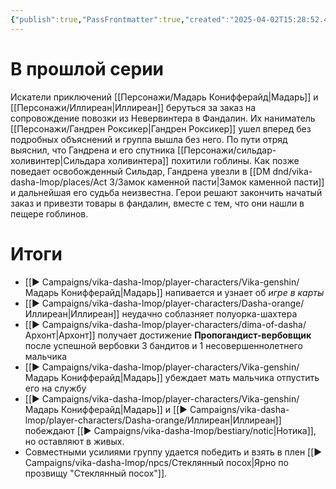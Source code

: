 ```yaml
---
{"publish":true,"PassFrontmatter":true,"created":"2025-04-02T15:28:52.433+03:00","updated":"2025-04-02T15:51:47.800+03:00"}
---
```


# В прошлой серии

Искатели приключений [[Персонажи/Мадарь Конифферайд\|Мадарь]] и [[Персонажи/Иллиреан\|Иллиреан]] беруться за заказ на сопровождение повозки из Невервинтера в Фандалин. Их наниматель [[Персонажи/Гандрен Роксикер\|Гандрен Роксикер]] ушел вперед без подробных объяснений и группа вышла без него. По пути отряд выяснил, что Гандрена и его спутника [[Персонажи/сильдар-холивинтер\|Сильдара холивинтера]] похитили гоблины. Как позже поведает освобожденный Сильдар, Гандрена увезли в [[DM dnd/vika-dasha-lmop/places/Act 3/Замок каменной пасти\|Замок каменной пасти]] и дальнейшая его судьба неизвестна. Герои решают закончить начатый заказ и привезти товары в фандалин, вместе с тем, что они нашли в пещере гоблинов.


# Итоги

- [[▶️ Campaigns/vika-dasha-lmop/player-characters/Vika-genshin/Мадарь Конифферайд\|Мадарь]] напивается и узнает об _игре в карты_
- [[▶️ Campaigns/vika-dasha-lmop/player-characters/Dasha-orange/Иллиреан\|Иллиреан]] неудачно соблазняет полуорка-шахтера
- [[▶️ Campaigns/vika-dasha-lmop/player-characters/dima-of-dasha/Архонт\|Архонт]] получает достижение **Пропогандист-вербовщик** после успешной вербовки 3 бандитов и 1 несовершеннолетнего мальчика
- [[▶️ Campaigns/vika-dasha-lmop/player-characters/Vika-genshin/Мадарь Конифферайд\|Мадарь]] убеждает мать мальчика отпустить его на службу
- [[▶️ Campaigns/vika-dasha-lmop/player-characters/Vika-genshin/Мадарь Конифферайд\|Мадарь]] и [[▶️ Campaigns/vika-dasha-lmop/player-characters/Dasha-orange/Иллиреан\|Иллиреан]] побеждают [[▶️ Campaigns/vika-dasha-lmop/bestiary/notic\|Нотика]], но оставляют в живых.
- Совместными усилиями группу удается победить и взять в плен [[▶️ Campaigns/vika-dasha-lmop/npcs/Стеклянный посох\|Ярно по прозвищу "Стеклянный посох"]]. 